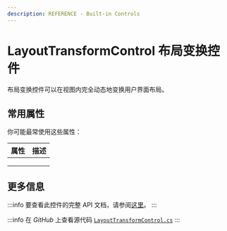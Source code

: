 ```yaml
---
description: REFERENCE - Built-in Controls
---
```


# LayoutTransformControl 布局变换控件

布局变换控件可以在视图内完全动态地变换用户界面布局。

## 常用属性

你可能最常使用这些属性：

| 属性 | 描述 |
| ---- | ---- |
|      |      |
|      |      |
|      |      |

## 更多信息

:::info
要查看此控件的完整 API 文档，请参阅[这里](https://api-docs.avaloniaui.net/docs/T_Avalonia_Controls_LayoutTransformControl)。
:::

:::info
在 _GitHub_ 上查看源代码 [`LayoutTransformControl.cs`](https://github.com/AvaloniaUI/Avalonia/blob/master/src/Avalonia.Controls/LayoutTransformControl.cs)
:::